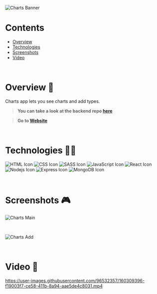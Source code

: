 ![Charts Banner](https://i.ibb.co/YTGVp40/charts-banner.png)

# Contents

- [Overview](#overview-)
- [Technologies](#technologies-)
- [Screenshots](#screenshots-)
- [Video](#video-)

<br />

# Overview 👋

Charts app lets you see charts and add types.  

> **You can take a look at the backend repo [here](https://github.com/gilgg/charts-backend)**

> **Go to [Website](https://gil-transactions-viewer.netlify.app/)**

<br />

# Technologies 👨‍💻

![HTML Icon](https://i.ibb.co/9tyHGr7/html-logo.png, "HTML")
![CSS Icon](https://i.ibb.co/b3QNSgX/css-logo.png, "CSS")
![SASS Icon](https://i.ibb.co/2M5yfGb/sass-logo.png, "SASS")
![JavaScript Icon](https://i.ibb.co/L5RS8g1/Group-11.png, "JavaScript")
![React Icon](https://i.ibb.co/BBFKyz9/Group-9.png, "React")
![Nodejs Icon](https://i.ibb.co/1KjfZ9L/Group-8.png, "Nodejs")
![Express Icon](https://i.ibb.co/4J71gTL/express-logo.png, "Express")
![MongoDB Icon](https://i.ibb.co/KXG94Kc/Group-10.png, "MongoDB")

<br />

# Screenshots 🎮

![Charts Main](https://i.ibb.co/DzNQ4vM/charts-1.png)

<br />

![Charts Add ](https://i.ibb.co/fXTZ69X/charts-2.png)

<br />

# Video 🎥

https://user-images.githubusercontent.com/96532357/160309396-f19003f7-ce58-411b-8a94-aae5de4c8031.mp4
